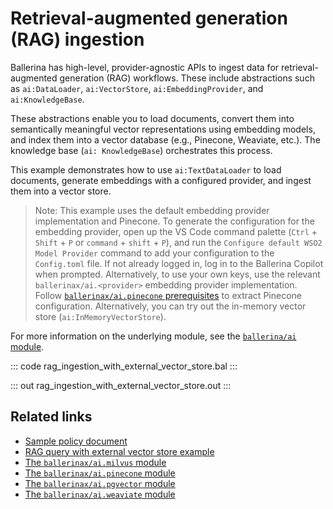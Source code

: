 # Retrieval-augmented generation (RAG) ingestion

Ballerina has high-level, provider-agnostic APIs to ingest data for retrieval-augmented generation (RAG) workflows. These include abstractions such as `ai:DataLoader`, `ai:VectorStore`, `ai:EmbeddingProvider`, and `ai:KnowledgeBase`.

These abstractions enable you to load documents, convert them into semantically meaningful vector representations using embedding models, and index them into a vector database (e.g., Pinecone, Weaviate, etc.). The knowledge base (`ai: KnowledgeBase`) orchestrates this process.

This example demonstrates how to use `ai:TextDataLoader` to load documents, generate embeddings with a configured provider, and ingest them into a vector store.

> Note: This example uses the default embedding provider implementation and Pinecone. To generate the configuration for the embedding provider, open up the VS Code command palette (`Ctrl` + `Shift` + `P` or `command` + `shift` + `P`), and run the `Configure default WSO2 Model Provider` command to add your configuration to the `Config.toml` file. If not already logged in, log in to the Ballerina Copilot when prompted. Alternatively, to use your own keys, use the relevant `ballerinax/ai.<provider>` embedding provider implementation. Follow [`ballerinax/ai.pinecone` prerequisites](https://central.ballerina.io/ballerinax/ai.pinecone/latest#prerequisites) to extract Pinecone configuration. Alternatively, you can try out the in-memory vector store (`ai:InMemoryVectorStore`).

For more information on the underlying module, see the [`ballerina/ai` module](https://lib.ballerina.io/ballerina/ai/latest/).

::: code rag_ingestion_with_external_vector_store.bal :::

::: out rag_ingestion_with_external_vector_store.out :::

## Related links

- [Sample policy document](https://github.com/ballerina-platform/ballerina-distribution/tree/master/examples/rag-ingestion-with-external-vector-store/leave_policy.pdf)
- [RAG query with external vector store example](/learn/by-example/rag-query-with-external-vector-store/)
- [The `ballerinax/ai.milvus` module](https://central.ballerina.io/ballerinax/ai.milvus/latest)
- [The `ballerinax/ai.pinecone` module](https://central.ballerina.io/ballerinax/ai.pinecone/latest)
- [The `ballerinax/ai.pgvector` module](https://central.ballerina.io/ballerinax/ai.pgvector/latest)
- [The `ballerinax/ai.weaviate` module](https://central.ballerina.io/ballerinax/ai.weaviate/latest)

